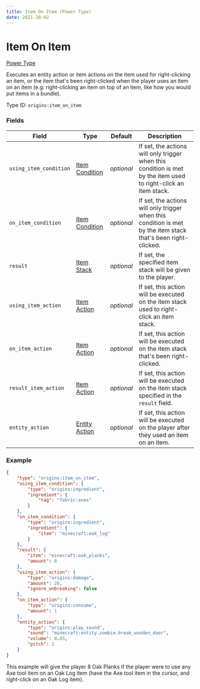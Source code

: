```yaml
---
title: Item On Item (Power Type)
date: 2021-10-02
---
```


# Item On Item

[Power Type](../power_types.md)

Executes an entity action or item actions on the item used for right-clicking an item, or the item that's been right-clicked when the player uses an item on an item (e.g: right-clicking an item on top of an item, like how you would put items in a bundle).

Type ID: `origins:item_on_item`

### Fields

Field | Type | Default | Description
------|------|---------|-------------
`using_item_condition` | [Item Condition](../item_conditions.md) | _optional_ | If set, the actions will only trigger when this condition is met by the item used to right-click an item stack.
`on_item_condition` | [Item Condition](../item_conditions.md) | _optional_ | If set, the actions will only trigger when this condition is met by the item stack that's been right-clicked.
`result` | [Item Stack](../data_types/item_stack.md) | _optional_ | If set, the specified item stack will be given to the player.
`using_item_action` | [Item Action](../item_actions.md) | _optional_ | If set, this action will be executed on the item stack used to right-click an item stack.
`on_item_action` | [Item Action](../item_actions.md) | _optional_ | If set, this action will be executed on the item stack that's been right-clicked.
`result_item_action` | [Item Action](../item_actions.md) | _optional_ | If set, this action will be executed on the item stack specified in the `result` field.
`entity_action` | [Entity Action](../entity_actions.md) | _optional_ | If set, this action will be executed on the player after they used an item on an item.

### Example
```json
{
    "type": "origins:item_on_item",
    "using_item_condition": {
        "type": "origins:ingredient",
        "ingredient": {
            "tag": "fabric:axes"
        }
    },
    "on_item_condition": {
        "type": "origins:ingredient",
        "ingredient": {
            "item": "minecraft:oak_log"
        }
    },
    "result": {
        "item": "minecraft:oak_planks",
        "amount": 8
    },
    "using_item_action": {
        "type": "origins:damage",
        "amount": 20,
        "ignore_unbreaking": false
    },
    "on_item_action": {
        "type": "origins:consume",
        "amount": 1
    },
    "entity_action": {
        "type": "origins:play_sound",
        "sound": "minecraft:entity.zombie.break_wooden_door",
        "volume": 0.45,
        "pitch": 2
    }
}
```
This example will give the player 8 Oak Planks if the player were to use any Axe tool item on an Oak Log item (have the Axe tool item in the cursor, and right-click on an Oak Log item). 